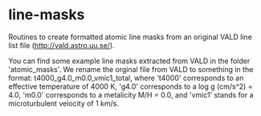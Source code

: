 # line-masks
Routines to create formatted atomic line masks from an original VALD line list file (http://vald.astro.uu.se/).

You can find some example line masks extracted from VALD in the folder 'atomic_masks'. 
We rename the orginal file from VALD to something in the format: t4000_g4.0_m0.0_vmic1_total, where 't4000' corresponds to an effective temperature of 4000 K, 'g4.0' corresponds to a log g (cm/s^2) = 4.0, 'm0.0' corresponds to a metalicity M/H = 0.0, and 'vmic1' stands for a microturbulent velocity of 1 km/s.



